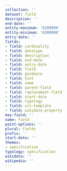 ```yaml
---
collection: ''
dataset: field
description: ''
end-date: ''
entity-maximum: '6299999'
entity-minimum: '6200000'
entry-date: ''
fields:
- field: cardinality
- field: datatype
- field: description
- field: end-date
- field: entry-date
- field: field
- field: guidance
- field: hint
- field: name
- field: parent-field
- field: replacement-field
- field: start-date
- field: typology
- field: uri-template
- field: wikidata-property
key-field: ''
name: Field
paint-options: ''
plural: Fields
prefix: ''
start-date: ''
themes:
- specification
typology: specification
wikidata: ''
wikipedia: ''
---
```

